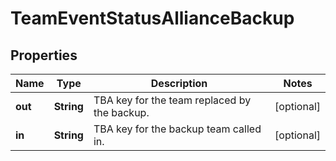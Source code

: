 
# TeamEventStatusAllianceBackup

## Properties
Name | Type | Description | Notes
------------ | ------------- | ------------- | -------------
**out** | **String** | TBA key for the team replaced by the backup. |  [optional]
**in** | **String** | TBA key for the backup team called in. |  [optional]



